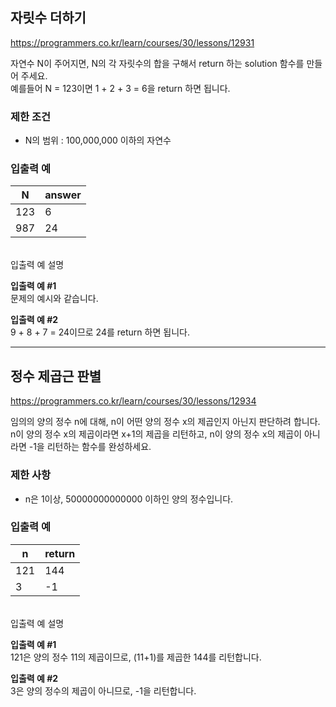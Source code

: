 ## 자릿수 더하기
https://programmers.co.kr/learn/courses/30/lessons/12931

자연수 N이 주어지면, N의 각 자릿수의 합을 구해서 return 하는 solution 함수를 만들어 주세요.<br>
예를들어 N = 123이면 1 + 2 + 3 = 6을 return 하면 됩니다.

### 제한 조건
- N의 범위 : 100,000,000 이하의 자연수

### 입출력 예
|N|	answer|
|---|---|
|123|	6|
|987|	24|

<br>
입출력 예 설명 <br>

__입출력 예 #1__<br>
문제의 예시와 같습니다.<br>

__입출력 예 #2__<br>
9 + 8 + 7 = 24이므로 24를 return 하면 됩니다.<br>

---
## 정수 제곱근 판별
https://programmers.co.kr/learn/courses/30/lessons/12934

임의의 양의 정수 n에 대해, n이 어떤 양의 정수 x의 제곱인지 아닌지 판단하려 합니다.<br>
n이 양의 정수 x의 제곱이라면 x+1의 제곱을 리턴하고, n이 양의 정수 x의 제곱이 아니라면 -1을 리턴하는 함수를 완성하세요.

### 제한 사항
- n은 1이상, 50000000000000 이하인 양의 정수입니다.


### 입출력 예
|n|	return|
|---|---|
|121|	144|
|3|	-1|

<br>
입출력 예 설명<br>

__입출력 예 #1__<br>
121은 양의 정수 11의 제곱이므로, (11+1)를 제곱한 144를 리턴합니다.<br>

__입출력 예 #2__<br>
3은 양의 정수의 제곱이 아니므로, -1을 리턴합니다.<br>

